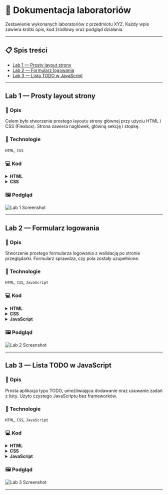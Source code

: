
# 🧪 Dokumentacja laboratoriów

Zestawienie wykonanych laboratoriów z przedmiotu XYZ. Każdy wpis zawiera krótki opis, kod źródłowy oraz podgląd działania.

---

## 📋 Spis treści

- [Lab 1 — Prosty layout strony](#lab-1--prosty-layout-strony)
- [Lab 2 — Formularz logowania](#lab-2--formularz-logowania)
- [Lab 3 — Lista TODO w JavaScript](#lab-3--lista-todo-w-javascript)

---

## Lab 1 — Prosty layout strony

### 📄 Opis  
Celem było stworzenie prostego layoutu strony głównej przy użyciu HTML i CSS (Flexbox). Strona zawiera nagłówek, główną sekcję i stopkę.

### 🔧 Technologie  
`HTML`, `CSS`

### 💻 Kod

<details>
<summary><strong>HTML</strong></summary>

```html
<!DOCTYPE html>
<html lang="pl">
<head>
  <meta charset="UTF-8" />
  <title>Prosty Layout</title>
  <link rel="stylesheet" href="style.css" />
</head>
<body>
  <header>
    <h1>Moja strona</h1>
  </header>
  <main>
    <p>To jest treść główna.</p>
  </main>
  <footer>
    <p>Stopka</p>
  </footer>
</body>
</html>
```

</details>

<details>
<summary><strong>CSS</strong></summary>

```css
body {
  display: flex;
  flex-direction: column;
  min-height: 100vh;
  margin: 0;
  font-family: sans-serif;
}
header, footer {
  background-color: #333;
  color: white;
  padding: 1em;
  text-align: center;
}
main {
  flex: 1;
  padding: 2em;
}
```

</details>

### 🖼️ Podgląd

![Lab 1 Screenshot](./screenshots/lab1.png)

---

## Lab 2 — Formularz logowania

### 📄 Opis  
Stworzenie prostego formularza logowania z walidacją po stronie przeglądarki. Formularz sprawdza, czy pola zostały uzupełnione.

### 🔧 Technologie  
`HTML`, `CSS`, `JavaScript`

### 💻 Kod

<details>
<summary><strong>HTML</strong></summary>

```html
<form id="loginForm">
  <label for="username">Login:</label>
  <input type="text" id="username" required />

  <label for="password">Hasło:</label>
  <input type="password" id="password" required />

  <button type="submit">Zaloguj</button>
</form>
```

</details>

<details>
<summary><strong>CSS</strong></summary>

```css
form {
  max-width: 300px;
  margin: auto;
  padding: 1em;
  border: 1px solid #ccc;
  border-radius: 4px;
}
label, input {
  display: block;
  margin-bottom: 0.5em;
}
```

</details>

<details>
<summary><strong>JavaScript</strong></summary>

```js
document.getElementById('loginForm').addEventListener('submit', function(e) {
  e.preventDefault();
  const user = document.getElementById('username').value;
  const pass = document.getElementById('password').value;

  if (user && pass) {
    alert(`Witaj, ${user}!`);
  } else {
    alert("Uzupełnij wszystkie pola!");
  }
});
```

</details>

### 🖼️ Podgląd

![Lab 2 Screenshot](./screenshots/lab2.png)

---

## Lab 3 — Lista TODO w JavaScript

### 📄 Opis  
Prosta aplikacja typu TODO, umożliwiająca dodawanie oraz usuwanie zadań z listy. Użyto czystego JavaScriptu bez frameworków.

### 🔧 Technologie  
`HTML`, `CSS`, `JavaScript`

### 💻 Kod

<details>
<summary><strong>HTML</strong></summary>

```html
<h1>Lista zadań</h1>
<input type="text" id="taskInput" placeholder="Nowe zadanie" />
<button onclick="addTask()">Dodaj</button>
<ul id="taskList"></ul>
```

</details>

<details>
<summary><strong>CSS</strong></summary>

```css
body {
  font-family: sans-serif;
  text-align: center;
  padding: 2em;
}
input {
  padding: 0.5em;
}
button {
  margin-left: 0.5em;
}
ul {
  list-style: none;
  padding: 0;
}
li {
  margin: 0.5em 0;
  cursor: pointer;
}
```

</details>

<details>
<summary><strong>JavaScript</strong></summary>

```js
function addTask() {
  const input = document.getElementById("taskInput");
  const task = input.value.trim();
  if (task) {
    const li = document.createElement("li");
    li.textContent = task;
    li.onclick = () => li.remove();
    document.getElementById("taskList").appendChild(li);
    input.value = "";
  }
}
```

</details>

### 🖼️ Podgląd

![Lab 3 Screenshot](./screenshots/lab3.png)

---
